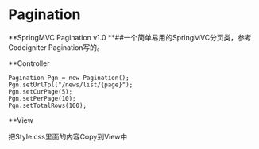 # Pagination
**SpringMVC Pagination v1.0
**##一个简单易用的SpringMVC分页类，参考Codeigniter Pagination写的。

**Controller
```
Pagination Pgn = new Pagination();
Pgn.setUrlTpl("/news/list/{page}");
Pgn.setCurPage(5);
Pgn.setPerPage(10);
Pgn.setTotalRows(100);
```

**View

把Style.css里面的内容Copy到View中
